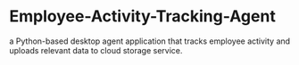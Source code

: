 # Employee-Activity-Tracking-Agent
a Python-based desktop agent application that tracks employee activity and uploads relevant data  to cloud storage service.
